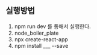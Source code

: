 ## 실행방법
<ol>
<li>npm run dev 를 통해서 실행한다.
<li>node_boiler_plate
<li>npx create-react-app
<li>npm install ___ --save
<ol/>

